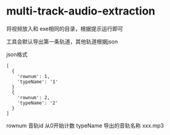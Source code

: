 # multi-track-audio-extraction

将视频放入和 exe相同的目录，根据提示运行即可

工具会默认导出第一条轨道，其他轨道根据json

json格式
```
[
  {
    'rownum': 1, 
    'typeName': '1'
  }  
  {
    'rownum': 2, 
    'typeName': '2'
  }
]
```

rownum    音轨id     从0开始计数
typeName   导出的音轨名称   xxx.mp3
